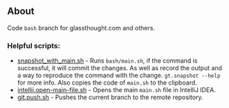 ## About
Code `bash` branch for glassthought.com and others.

### Helpful scripts:
- [snapshot_with_main.sh](snapshot_with_main.sh) - Runs `bash/main.sh`, if the command is successful, it will commit the changes. As well as record the output and a way to reproduce the command with the change. `gt.snapshot --help` for more info. Also copies the code of `main.sh` to the clipboard.
- [intellij.open-main-file.sh](intellij.open-main-app-file.sh) - Opens the main `main.sh` file in IntelliJ IDEA.
- [git.push.sh](git.push.sh) - Pushes the current branch to the remote repository.


